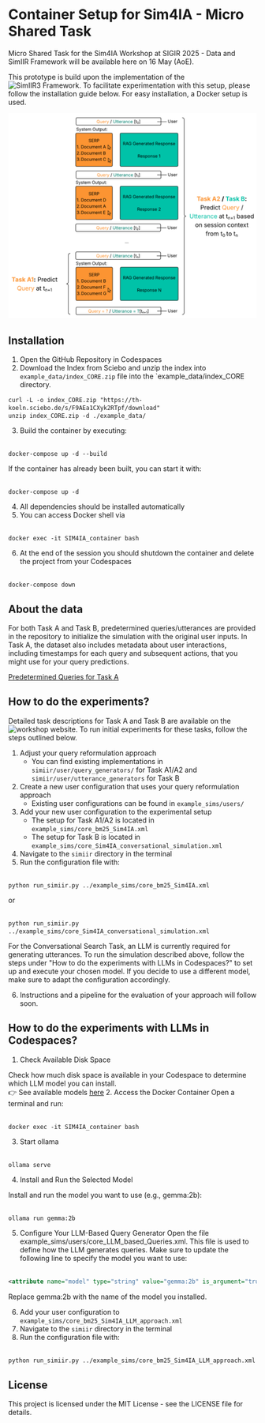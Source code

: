 # Container Setup for Sim4IA - Micro Shared Task
Micro Shared Task for the Sim4IA Workshop at SIGIR 2025 - Data and SimIIR Framework will be available here on 16 May (AoE). 

This prototype is build upon the implementation of the ![SimIIR3 Framework](https://github.com/simint-ai/simiir-3). To facilitate experimentation with this setup, please follow the installation guide below. For easy installation, a Docker setup is used.


![Task Description](images/Task_desc.png)


## Installation

1. Open the GitHub Repository in Codespaces
2. Download the Index from Sciebo and unzip the index into `example_data/index_CORE.zip` file into the `example_data/index_CORE directory.
```shell
curl -L -o index_CORE.zip "https://th-koeln.sciebo.de/s/F9AEa1CXyk2RTpf/download"
unzip index_CORE.zip -d ./example_data/
```

3. Build the container by executing:
```shell

docker-compose up -d --build
```
If the container has already been built, you can start it with:
```shell

docker-compose up -d

```
4. All dependencies should be installed automatically
5. You can access Docker shell via
```shell

docker exec -it SIM4IA_container bash

```
6. At the end of the session you should shutdown the container and delete the project from your Codespaces
```shell

docker-compose down

```

## About the data 

For both Task A and Task B, predetermined queries/utterances are provided in the repository to initialize the simulation with the original user inputs.
In Task A, the dataset also includes metadata about user interactions, including timestamps for each query and subsequent actions, that you might use for your query predictions.

[Predetermined Queries for Task A](./simiir/predetermined_queries_Task_A.csv)

##  How to do the experiments?

Detailed task descriptions for Task A and Task B are available on the ![workshop website](https://sim4ia.org/sigir2025/). To run initial experiments for these tasks, follow the steps outlined below.

1. Adjust your query reformulation approach 
    - You can find existing implementations in `simiir/user/query_generators/` for Task A1/A2 and `simiir/user/utterance_generators` for Task B
2. Create a new user configuration that uses your query reformulation approach
    - Existing user configurations can be found in `example_sims/users/`
3. Add your new user configuration to the experimental setup
    - The setup for Task A1/A2 is located in `example_sims/core_bm25_Sim4IA.xml`   
    - The setup for Task B is located in `example_sims/core_Sim4IA_conversational_simulation.xml` 
4. Navigate to the `simiir` directory in the terminal
5. Run the configuration file with:
```shell

python run_simiir.py ../example_sims/core_bm25_Sim4IA.xml 

```
or
```shell

python run_simiir.py ../example_sims/core_Sim4IA_conversational_simulation.xml 

```

For the Conversational Search Task, an LLM is currently required for generating utterances. To run the simulation described above, follow the steps under "How to do the experiments with LLMs in Codespaces?" to set up and execute your chosen model.
If you decide to use a different model, make sure to adapt the configuration accordingly.

6. Instructions and a pipeline for the evaluation of your approach will follow soon. 


## How to do the experiments with LLMs in Codespaces?

1. Check Available Disk Space

Check how much disk space is available in your Codespace to determine which LLM model you can install.  
👉 See available models [here](https://github.com/BlackTechX011/Ollama-in-GitHub-Codespaces)
2. Access the Docker Container
Open a terminal and run:
```shell

docker exec -it SIM4IA_container bash

```
3. Start ollama
```shell

ollama serve

```
4. Install and Run the Selected Model

Install and run the model you want to use (e.g., gemma:2b):
```shell

ollama run gemma:2b

```
5. Configure Your LLM-Based Query Generator
Open the file example_sims/users/core_LLM_based_Queries.xml. This file is used to define how the LLM generates queries.
Make sure to update the following line to specify the model you want to use:
```xml

<attribute name="model" type="string" value="gemma:2b" is_argument="true" />

```
Replace gemma:2b with the name of the model you installed.

6. Add your user configuration to `example_sims/core_bm25_Sim4IA_LLM_approach.xml`
7. Navigate to the `simiir` directory in the terminal
8. Run the configuration file with:
```shell

python run_simiir.py ../example_sims/core_bm25_Sim4IA_LLM_approach.xml 

```


## License

This project is licensed under the MIT License - see the LICENSE file for details.



